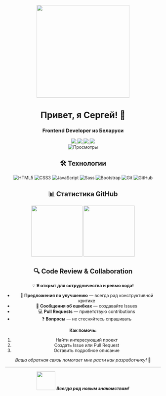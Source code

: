 
<div align="center">
<div align="center">
  <img src="https://media1.giphy.com/media/v1.Y2lkPTc5MGI3NjExazNlc2JraWloMmIxM241OGtsc2tkZDNxaTI0MXlhd29qMTd6ZThyZiZlcD12MV9pbnRlbm5hbF9naWZfYnlfaWQmY3Q9Zw/78XCFBGOlS6keY1Bil/giphy.gif" width="300"/>
  
  <h1>Привет, я Сергей! 👋</h1>
  <h3>Frontend Developer из Беларуси</h3>
  
  <div id="badges">
    <a href="https://www.linkedin.com/in/siarhey-pantsialeyenka-4537461a7">
      <img src="https://img.shields.io/badge/LinkedIn-0A66C2?style=for-the-badge&logo=linkedin&logoColor=white"/>
    </a>
    <a href="https://t.me/depstor_1">
      <img src="https://img.shields.io/badge/Telegram-26A5E4?style=for-the-badge&logo=telegram&logoColor=white"/>
    </a>
    <a href="https://depst0r.github.io/portfolio">
      <img src="https://img.shields.io/badge/Portfolio-FF6B6B?style=for-the-badge&logo=react&logoColor=white"/>
    </a>
    <a href="mailto:your-email@example.com">
      <img src="https://img.shields.io/badge/Email-D14836?style=for-the-badge&logo=gmail&logoColor=white"/>
    </a>
  </div>
  
  <img src="https://komarev.com/ghpvc/?username=depst0r&style=flat-square&color=blue" alt="Просмотры"/>
</div>

## 🛠️ Технологии

![HTML5](https://img.shields.io/badge/HTML5-E34F26?style=for-the-badge&logo=html5&logoColor=white)
![CSS3](https://img.shields.io/badge/CSS3-1572B6?style=for-the-badge&logo=css3&logoColor=white)
![JavaScript](https://img.shields.io/badge/JavaScript-F7DF1E?style=for-the-badge&logo=javascript&logoColor=black)
![Sass](https://img.shields.io/badge/Sass-CC6699?style=for-the-badge&logo=sass&logoColor=white)
![Bootstrap](https://img.shields.io/badge/Bootstrap-7952B3?style=for-the-badge&logo=bootstrap&logoColor=white)
![Git](https://img.shields.io/badge/Git-F05032?style=for-the-badge&logo=git&logoColor=white)
![GitHub](https://img.shields.io/badge/GitHub-181717?style=for-the-badge&logo=github&logoColor=white)

## 📊 Статистика GitHub

<div align="center">
  <img src="https://github-readme-stats.vercel.app/api?username=depst0r&show_icons=true&theme=radical" height="165"/>
  <img src="https://github-readme-stats.vercel.app/api/top-langs/?username=depst0r&layout=compact&theme=radical" height="165"/>
</div>

## 🔍 Code Review & Collaboration

💡 **Я открыт для сотрудничества и ревью кода!**

- 🤝 **Предложения по улучшению** — всегда рад конструктивной критике
- 🐛 **Сообщения об ошибках** — создавайте Issues
- 💻 **Pull Requests** — приветствую contributions
- ❓ **Вопросы** — не стесняйтесь спрашивать

**Как помочь:**
1. Найти интересующий проект
2. Создать Issue или Pull Request
3. Оставить подробное описание

*Ваша обратная связь помогает мне расти как разработчику!* 🚀

---

<div align="center">
  <img src="https://media.giphy.com/media/LnQjpWaON8nhr21vNW/giphy.gif" width="60"> 
  <em><b>Всегда рад новым знакомствам!</b></em>
</div>
</div>
